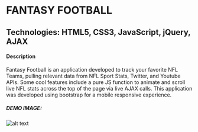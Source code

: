# FANTASY FOOTBALL

## Technologies: HTML5, CSS3, JavaScript, jQuery, AJAX

#### Description

Fantasy Football is an application developed to track your favorite NFL Teams, pulling relevant data from NFL Sport Stats, Twitter, and Youtube APIs. Some cool features include a pure JS function to animate and scroll live NFL stats across the top of the page via live AJAX calls. This application was developed using bootstrap for a mobile responsive experience.

##### DEMO IMAGE: 
![alt text](http://dev.vachebaghdassarian.com/images/portfolio/fantasy_football.png "Fantasy Football")